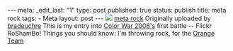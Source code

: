 --- meta: _edit_last: "1" type: post published: true status: publish title: meta rock tags: - Meta layout: post --- [![](http://farm4.static.flickr.com/3042/2353464450_702d40e907_m.jpg)](http://www.flickr.com/photos/45555266@N00/2353464450/) [meta rock](http://www.flickr.com/photos/45555266@N00/2353464450/) Originally uploaded by [bradeuchre](http://www.flickr.com/people/45555266@N00/) This is my entry into [Color War 2008's](http://www.colorwar2008.com) first battle -- Flickr RoShamBo! Things you should know: I'm throwing rock, for the [Orange Team](http://www.twitter.com/orangeteam)

